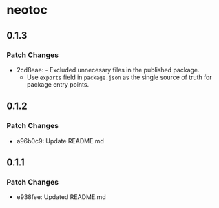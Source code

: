 # neotoc

## 0.1.3

### Patch Changes

- 2cd8eae: - Excluded unnecesary files in the published package.
  - Use `exports` field in `package.json` as the single source of truth for package entry points.

## 0.1.2

### Patch Changes

- a96b0c9: Update README.md

## 0.1.1

### Patch Changes

- e938fee: Updated README.md
